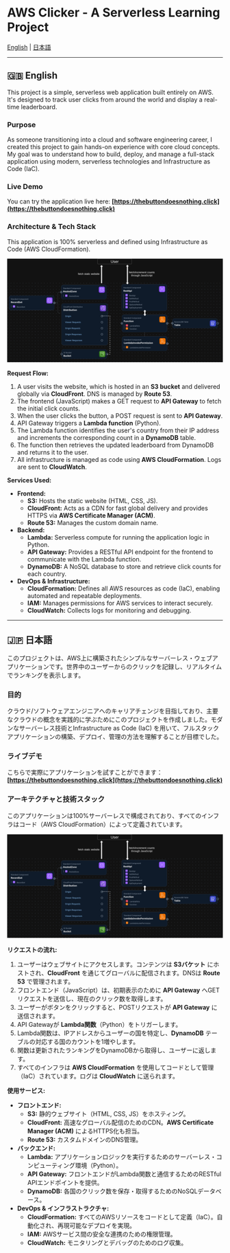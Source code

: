 # AWS Clicker - A Serverless Learning Project

[English](#english) | [日本語](#日本語)

---

<a name="english"></a>

## 🇬🇧 English

This project is a simple, serverless web application built entirely on AWS. It's designed to track user clicks from around the world and display a real-time leaderboard.

### Purpose

As someone transitioning into a cloud and software engineering career, I created this project to gain hands-on experience with core cloud concepts. My goal was to understand how to build, deploy, and manage a full-stack application using modern, serverless technologies and Infrastructure as Code (IaC).

### Live Demo

You can try the application live here: **[https://thebuttondoesnothing.click](https://thebuttondoesnothing.click)**

### Architecture & Tech Stack

This application is 100% serverless and defined using Infrastructure as Code (AWS CloudFormation).

![Architecture Diagram](https://github.com/tom2642/aws-clicker/blob/77c59c2e93107f52ceabc78f1f81e150158ac5a6/aws-clicker-architecture.png)

**Request Flow:**
1.  A user visits the website, which is hosted in an **S3 bucket** and delivered globally via **CloudFront**. DNS is managed by **Route 53**.
2.  The frontend (JavaScript) makes a GET request to **API Gateway** to fetch the initial click counts.
3.  When the user clicks the button, a POST request is sent to **API Gateway**.
4.  API Gateway triggers a **Lambda function** (Python).
5.  The Lambda function identifies the user's country from their IP address and increments the corresponding count in a **DynamoDB** table.
6.  The function then retrieves the updated leaderboard from DynamoDB and returns it to the user.
7.  All infrastructure is managed as code using **AWS CloudFormation**. Logs are sent to **CloudWatch**.

**Services Used:**
- **Frontend:**
    - **S3:** Hosts the static website (HTML, CSS, JS).
    - **CloudFront:** Acts as a CDN for fast global delivery and provides HTTPS via **AWS Certificate Manager (ACM)**.
    - **Route 53:** Manages the custom domain name.
- **Backend:**
    - **Lambda:** Serverless compute for running the application logic in Python.
    - **API Gateway:** Provides a RESTful API endpoint for the frontend to communicate with the Lambda function.
    - **DynamoDB:** A NoSQL database to store and retrieve click counts for each country.
- **DevOps & Infrastructure:**
    - **CloudFormation:** Defines all AWS resources as code (IaC), enabling automated and repeatable deployments.
    - **IAM:** Manages permissions for AWS services to interact securely.
    - **CloudWatch:** Collects logs for monitoring and debugging.

---

<a name="日本語"></a>

## 🇯🇵 日本語

このプロジェクトは、AWS上に構築されたシンプルなサーバーレス・ウェブアプリケーションです。世界中のユーザーからのクリックを記録し、リアルタイムでランキングを表示します。

### 目的

クラウド/ソフトウェアエンジニアへのキャリアチェンジを目指しており、主要なクラウドの概念を実践的に学ぶためにこのプロジェクトを作成しました。モダンなサーバーレス技術とInfrastructure as Code (IaC) を用いて、フルスタックアプリケーションの構築、デプロイ、管理の方法を理解することが目標でした。

### ライブデモ

こちらで実際にアプリケーションを試すことができます： **[https://thebuttondoesnothing.click](https://thebuttondoesnothing.click)**

### アーキテクチャと技術スタック

このアプリケーションは100%サーバーレスで構成されており、すべてのインフラはコード（AWS CloudFormation）によって定義されています。

![アーキテクチャ図](https://github.com/tom2642/aws-clicker/blob/77c59c2e93107f52ceabc78f1f81e150158ac5a6/aws-clicker-architecture.png)

**リクエストの流れ:**
1.  ユーザーはウェブサイトにアクセスします。コンテンツは **S3バケット** にホストされ、**CloudFront** を通じてグローバルに配信されます。DNSは **Route 53** で管理されます。
2.  フロントエンド（JavaScript）は、初期表示のために **API Gateway** へGETリクエストを送信し、現在のクリック数を取得します。
3.  ユーザーがボタンをクリックすると、POSTリクエストが **API Gateway** に送信されます。
4.  API Gatewayが **Lambda関数**（Python）をトリガーします。
5.  Lambda関数は、IPアドレスからユーザーの国を特定し、**DynamoDB** テーブルの対応する国のカウントを1増やします。
6.  関数は更新されたランキングをDynamoDBから取得し、ユーザーに返します。
7.  すべてのインフラは **AWS CloudFormation** を使用してコードとして管理（IaC）されています。ログは **CloudWatch** に送られます。

**使用サービス:**
- **フロントエンド:**
    - **S3:** 静的ウェブサイト（HTML, CSS, JS）をホスティング。
    - **CloudFront:** 高速なグローバル配信のためのCDN。**AWS Certificate Manager (ACM)** によるHTTPS化も担当。
    - **Route 53:** カスタムドメインのDNS管理。
- **バックエンド:**
    - **Lambda:** アプリケーションロジックを実行するためのサーバーレス・コンピューティング環境（Python）。
    - **API Gateway:** フロントエンドがLambda関数と通信するためのRESTful APIエンドポイントを提供。
    - **DynamoDB:** 各国のクリック数を保存・取得するためのNoSQLデータベース。
- **DevOps & インフラストラクチャ:**
    - **CloudFormation:** すべてのAWSリソースをコードとして定義（IaC）。自動化され、再現可能なデプロイを実現。
    - **IAM:** AWSサービス間の安全な連携のための権限管理。
    - **CloudWatch:** モニタリングとデバッグのためのログ収集。